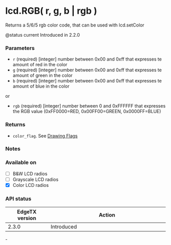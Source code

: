 # lcd.RGB( r, g, b | rgb )

Returns a 5/6/5 rgb color code, that can be used with lcd.setColor

@status current Introduced in 2.2.0

### Parameters

* `r` (required) \[integer] number between 0x00 and 0xff that expresses te amount of red in the color
* `g` (required) \[integer] number between 0x00 and 0xff that expresses te amount of green in the color
* `b` (required) \[integer]  number between 0x00 and 0xff that expresses te amount of blue in the color

or

* `rgb` (required) \[integer]  number between 0 and 0xFFFFFF that expresses the RGB value (0xFF0000=RED, 0x00FF00=GREEN, 0x0000FF=BLUE)

### Returns

* `color_flag`.   See [Drawing Flags](../../lua-api-programming/drawing-flags-and-colors.md)

### Notes

### Available on

* [ ] B\&W LCD radios
* [ ] Grayscale LCD radios
* [x] Color LCD radios

### API status

<table><thead><tr><th width="166">EdgeTX version</th><th width="573">Action</th></tr></thead><tbody><tr><td>2.3.0</td><td>Introduced</td></tr></tbody></table>

\-
